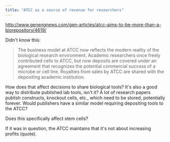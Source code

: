 ```yaml
---
title: "ATCC as a source of revenue for researchers"
---
```




http://www.genengnews.com/gen-articles/atcc-aims-to-be-more-than-a-biorepository/4619/

Didn't know this:

> The business model at ATCC now reflects the modern reality of the  biological research environment. Academic researchers once freely  contributed cells to ATCC, but now deposits are covered under an  agreement that recognizes the potential commercial success of a microbe  or cell line. Royalties from sales by ATCC are shared with the  depositing academic institution.

How does that affect decisions to share biological tools?
It's also a good way to distribute published lab tools, isn't it? A lot of research papers publish constructs, knockout cells, etc., which need to be stored, potentially forever. Would publishers have a similar model requiring depositing tools to the ATCC?

Does this specifically affect stem cells?

If it was in question, the ATCC maintains that it's not about increasing profits (quote).





